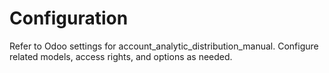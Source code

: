 # Configuration

Refer to Odoo settings for account_analytic_distribution_manual. Configure related models, access rights, and options as needed.
